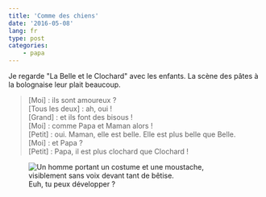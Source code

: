 ```yaml
---
title: 'Comme des chiens'
date: '2016-05-08'
lang: fr
type: post
categories:
    - papa
---
```


Je regarde "La Belle et le Clochard" avec les enfants. La scène des pâtes à la bolognaise leur plait beaucoup.

<!-- more -->

> [Moi] : ils sont amoureux ?  
> [Tous les deux] : ah, oui !  
> [Grand] : et ils font des bisous !  
> [Moi] : comme Papa et Maman alors !  
> [Petit] : oui. Maman, elle est belle. Elle est plus belle que Belle.  
> [Moi] : et Papa ?  
> [Petit] : Papa, il est plus clochard que Clochard !

<figure>
  <img src="/assets/images/papa/2016-05-08/1.gif" alt="Un homme portant un costume et une moustache, visiblement sans voix devant tant de bêtise." />
  <figcaption>Euh, tu peux développer ?</figcaption>
</figure>
